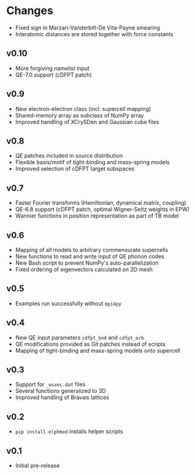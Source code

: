 # Changes

* Fixed sign in Marzari-Vanderbilt-De Vita-Payne smearing
* Interatomic distances are stored together with force constants

## v0.10

* More forgiving namelist input
* QE-7.0 support (cDFPT patch)

## v0.9

* New electron-electron class (incl. supercell mapping)
* Shared-memory array as subclass of NumPy array
* Improved handling of XCrySDen and Gaussian cube files

## v0.8

* QE patches included in source distribution
* Flexible basis/motif of tight-binding and mass-spring models
* Improved selection of cDFPT target subspaces

## v0.7

* Faster Fourier transforms (Hamiltonian, dynamical matrix, coupling)
* QE-6.8 support (cDFPT patch, optimal Wigner-Seitz weights in EPW)
* Wannier functions in position representation as part of TB model

## v0.6

* Mapping of all models to arbitrary commensurate supercells
* New functions to read and write input of QE phonon codes
* New Bash script to prevent NumPy's auto-parallelization
* Fixed ordering of eigenvectors calculated on 2D mesh

## v0.5

* Examples run successfully without `mpi4py`

## v0.4

* New QE input parameters `cdfpt_bnd` and `cdfpt_orb`
* QE modifications provided as Git patches instead of scripts
* Mapping of tight-binding and mass-spring models onto supercell

## v0.3

* Support for `_wsvec.dat` files
* Several functions generalized to 3D
* Improved handling of Bravais lattices

## v0.2

* `pip install elphmod` installs helper scripts

## v0.1

* Initial pre-release
